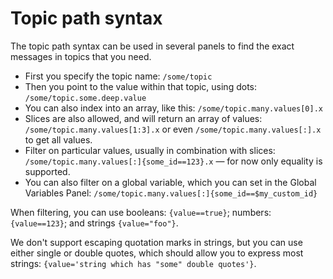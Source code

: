 # Topic path syntax

The topic path syntax can be used in several panels to find the exact messages in topics that you need.

- First you specify the topic name: `/some/topic`
- Then you point to the value within that topic, using dots: `/some/topic.some.deep.value`
- You can also index into an array, like this: `/some/topic.many.values[0].x`
- Slices are also allowed, and will return an array of values: `/some/topic.many.values[1:3].x` or even `/some/topic.many.values[:].x` to get all values.
- Filter on particular values, usually in combination with slices: `/some/topic.many.values[:]{some_id==123}.x` — for now only equality is supported.
- You can also filter on a global variable, which you can set in the Global Variables Panel: `/some/topic.many.values[:]{some_id==$my_custom_id}`

When filtering, you can use booleans: `{value==true}`; numbers: `{value==123}`; and strings `{value="foo"}`.

We don't support escaping quotation marks in strings, but you can use either single or double quotes, which should allow you to express most strings: `{value='string which has "some" double quotes'}`.
